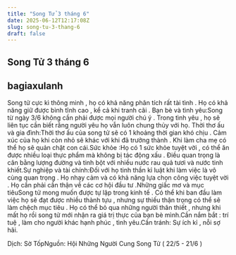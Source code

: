 ```yaml
---
title: "Song Tử 3 tháng 6"
date: 2025-06-12T12:17:08Z
slug: song-tu-3-thang-6
draft: false
---
```


## Song Tử 3 tháng 6

## bagiaxulanh

Song tử cực kì thông minh , họ có khả năng phân tích rất tài tình . Họ có khả năng giữ được bình tĩnh cao , kể cả khi tranh cãi . 
Bạn bè và tình yêu:Song từ ngày 3/6 không cần phải được mọi người chú ý . Trong tình yêu , họ sẽ liên tục cần biết rằng người yêu họ vẫn luôn chung thủy với họ. 
Thời thơ ấu và gia đình:Thời thơ ấu của song tử sẽ có 1 khoảng thời gian khó chịu . Cảm xúc của họ khi còn nhỏ sẽ khác với khi đã trưởng thành . Khi làm cha mẹ có thể họ sẽ quản chặt con cái.Sức khỏe :Họ có 1 sức khỏe tuyệt vời , có thể ăn được nhiều loại thực phẩm mà không bị tác động xấu . Điều quan trọng là cân bằng lượng đường và tinh bột với nhiều nước rau quả tươi và nước tinh khiết.Sự nghiệp và tài chính:Đối với họ tinh thần kỉ luật khi làm việc là vô cùng quan trọng . Họ nhạy cảm và có khả năng lựa chọn công việc tuyệt vời . Họ cần phải cần thận về các cơ hội đầu tư .Những giấc mơ và mục tiêuSong tử mong muốn được tự lập trong kinh tế . Có thể khi ban đầu làm việc họ sẽ đạt được nhiều thành tựu , nhưng sự thiếu thận trọng có thể sẽ làm chệch mục tiêu . Họ có thể bỏ qua những người thân thiết , nhưng khi mất họ rồi song tử mới nhận ra giá trị thực của bạn bè mình.Cần nắm bắt : trí tuệ , làm cho người khác hạnh phúc , tình yêu.Cần tránh: Sự ích kỉ , nỗi sợ hãi. 
 
Dịch: Sờ TốpNguồn: Hội Những Người Cung Song Tử ( 22/5 - 21/6 )